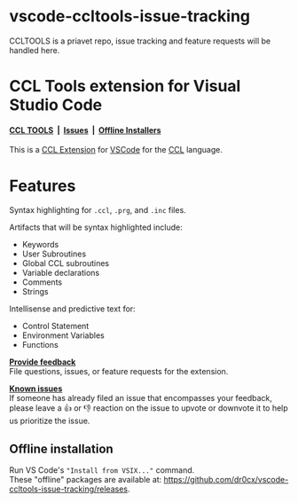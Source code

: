 # vscode-ccltools-issue-tracking

CCLTOOLS is a priavet repo, issue tracking and feature requests will be handled here. 

# CCL Tools extension for Visual Studio Code

#### [CCL TOOLS](https://marketplace.visualstudio.com/items?itemName=DSHICS.ccl-tools)&nbsp;&nbsp;|&nbsp;&nbsp;[Issues](https://github.com/dr0cx/vscode-ccltools-issue-tracking/issues)&nbsp;&nbsp;|&nbsp;&nbsp;[Offline Installers](https://github.com/dr0cx/vscode-ccltools-issue-tracking/releases)

This is a [CCL Extension](https://code.visualstudio.com/docs/extensions/themes-snippets-colorizers) for [VSCode](https://code.visualstudio.com/) for the [CCL](https://en.wikipedia.org/wiki/Cerner_CCL) language.

# Features

Syntax highlighting for `.ccl`, `.prg`, and `.inc` files.

Artifacts that will be syntax highlighted include:
- Keywords
- User Subroutines
- Global CCL subroutines
- Variable declarations
- Comments
- Strings

Intellisense and predictive text for:
- Control Statement
- Environment Variables
- Functions

**[Provide feedback](https://github.com/dr0cx/vscode-ccltools-issue-tracking/issues/)**
<br>
File questions, issues, or feature requests for the extension.
<br>

**[Known issues](https://github.com/dr0cx/vscode-ccltools-issue-tracking/issues)**
<br>
If someone has already filed an issue that encompasses your feedback, please leave a 👍 or 👎 reaction on the issue to upvote or downvote it to help us prioritize the issue.
<br>

## Offline installation

Run VS Code's `"Install from VSIX..."` command.
<br>
These "offline" packages are available at: https://github.com/dr0cx/vscode-ccltools-issue-tracking/releases.
